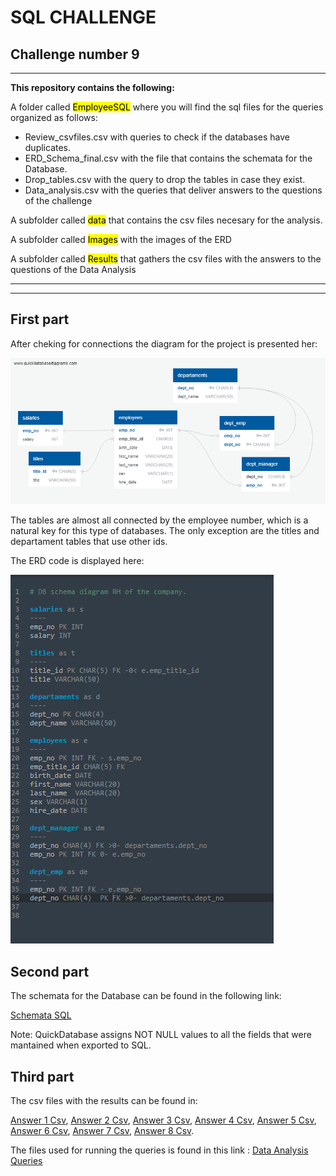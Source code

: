 # SQL CHALLENGE

## Challenge number 9 
---

**This repository contains the following:**

A folder called  <mark>EmployeeSQL</mark>  where you will find the sql files for the queries organized as follows:

- Review_csvfiles.csv   with queries to check if the databases have duplicates.
- ERD_Schema_final.csv   with the file that contains the schemata for the Database.
- Drop_tables.csv  with the query to drop the tables in case they exist.
- Data_analysis.csv  with the queries that deliver answers to the questions of the challenge

A subfolder called <mark>data</mark>  that contains the csv files necesary for the analysis.

A subfolder called <mark>Images</mark>  with the images of the ERD

A subfolder called <mark>Results</mark>  that gathers the csv files with the answers to the questions of the Data Analysis

---
---
## First part

After cheking for connections the diagram for the project is presented her:

![ERD Challenge # 9](./EmployeeSQL/Images/QuickDBD_Challenge9sql.png) 

The tables are almost all connected by the employee number, which is a natural key for this type of databases. The only exception are the titles and departament tables that use other ids.

The ERD code is displayed here:

![Quickdatabase diagram ](./EmployeeSQL/Images/Relations_in_ERD.png) 

## Second part
The schemata for the Database can be found in the following link:

[Schemata SQL](./EmployeeSQL/ERD_Schema_final.sql)

Note: QuickDatabase assigns NOT NULL values to all the fields that were mantained when exported to SQL.
   

## Third part

The csv files with the results can be found in:

[Answer 1 Csv](./EmployeeSQL/Results/Question1.csv), 
[Answer 2 Csv](./EmployeeSQL/Results/Question2.csv), 
[Answer 3 Csv](./EmployeeSQL/Results/Question3.csv), 
[Answer 4 Csv](./EmployeeSQL/Results/Question4.csv), 
[Answer 5 Csv](./EmployeeSQL/Results/Question5.csv), 
[Answer 6 Csv](./EmployeeSQL/Results/Question6.csv), 
[Answer 7 Csv](./EmployeeSQL/Results/Question7.csv), 
[Answer 8 Csv](./EmployeeSQL/Results/Question8.csv).

The files used for running the queries is found in this link : 
[Data Analysis Queries](./EmployeeSQL/Data_analysis.sql)